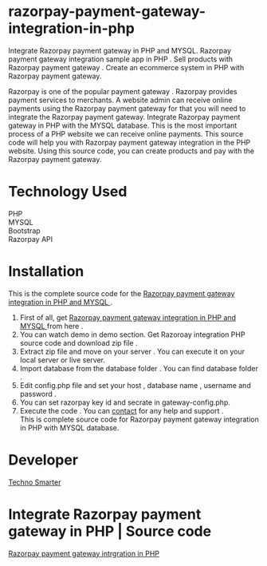 # razorpay-payment-gateway-integration-in-php
Integrate Razorpay payment gateway in PHP and MYSQL. Razorpay payment gateway integration sample app in PHP . Sell products with Razorpay payment gateway . Create an ecommerce system in PHP with Razorpay payment gateway. 

Razorpay is one of the popular payment gateway . Razorpay provides payment services to merchants. A website admin can receive online payments using the Razorpay payment gateway for that you will need to integrate the Razorpay payment gateway. Integrate Razorpay payment gateway in PHP with the MYSQL database. This is the most important process of a PHP website we can receive online payments. This source code will help you with Razorpay payment gateway integration in the PHP website. Using this source code, you can create products and pay with the Razorpay payment gateway. 

# Technology Used
PHP <br>
MYSQL <br>
Bootstrap <br> 
Razorpay API<br>  

# Installation
This is the complete source code for the <a href="https://technosmarter.com/item/integrate-razorpay-payment-gateway-in-php-source-code">Razorpay payment gateway integration in PHP and MYSQL </a>.<br>
1. First of all, get <a href="https://technosmarter.com/item/integrate-razorpay-payment-gateway-in-php-source-code">Razorpay payment gateway integration in PHP and MYSQL </a> from here .<br>
2. You can watch demo in demo section. Get Razoroay integration PHP source code and download zip file .<br>
3. Extract zip file and move on your server . You can execute it on your local server or live server.<br>
4. Import database from the database folder . You can find database folder .<br>
5. Edit config.php file and set your host , database name , username and password .<br>
6. You can set razorpay key id and secrate in gateway-config.php. 
7. Execute the code . You can <a href="https://technosmarter.com/contact">contact</a> for any help and support .<br>
 This is complete source code for Razorpay payment gateway integration in PHP with MYSQL database.
# Developer
<a href="https://technosmarter.com/">Techno Smarter</a>
# Integrate Razorpay payment gateway in PHP | Source code
<a href="https://technosmarter.com/item/integrate-razorpay-payment-gateway-in-php-source-code">Razorpay payment gateway intrgration in PHP </a>
